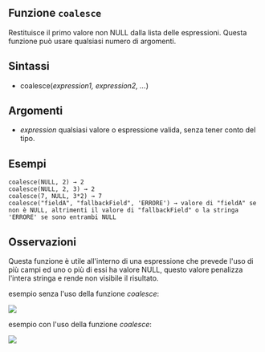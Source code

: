 ## Funzione `coalesce`

Restituisce il primo valore non NULL dalla lista delle espressioni.
Questa funzione può usare qualsiasi numero di argomenti.

## Sintassi

* coalesce(*expression1, expression2, …*)

## Argomenti

* _expression_ qualsiasi valore o espressione valida, senza tener conto del tipo. 

## Esempi
```
coalesce(NULL, 2) → 2
coalesce(NULL, 2, 3) → 2
coalesce(7, NULL, 3*2) → 7
coalesce("fieldA", "fallbackField", 'ERRORE') → valore di "fieldA" se non è NULL, altrimenti il valore di "fallbackField" o la stringa 'ERRORE' se sono entrambi NULL
```

## Osservazioni

Questa funzione è utile all'interno di una espressione che prevede l'uso di più campi ed uno o più di essi ha valore NULL, questo valore penalizza l'intera stringa e rende non visibile il risultato.

esempio senza l'uso della funzione *coalesce*:

![](/img/condizioni/coalesce1.png)

esempio con l'uso della funzione *coalesce*:

![](/img/condizioni/coalesce2.png)